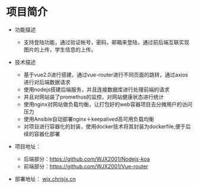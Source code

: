 # 项目简介

- 功能描述

  - 支持登陆功能，通过验证帐号，密码，邮箱来登陆，通过前后端互联实现图片的上传，学生信息的上传。
- 技术描述

  - 基于vue2.0进行搭建，通过vue-router进行不同页面的跳转，通过axios进行对后端数据请求
  - 使用nodejs搭建后端服务，并且连接数据库进行处理前端的请求
  - 并且对网站装了promethus的监控，对网站健康状态进行统计
  - 使用nginx对网站做负载均衡，让打包好的web容器项目去分摊用户的访问压力
  - 使用Ansible自动部署nginx＋keepalived高可用负载均衡
  - 对项目进行容器化的封装，使用docker技术将其封装为dockerfile,便于后续的容器化部署
- 项目地址：
  - 后端部分：https://github.com/WJX2001/Nodejs-koa
  - 前端部分：https://github.com/WJX2001/Vue-router
- 部署地址： [wjx.chrisjx.cn]()
